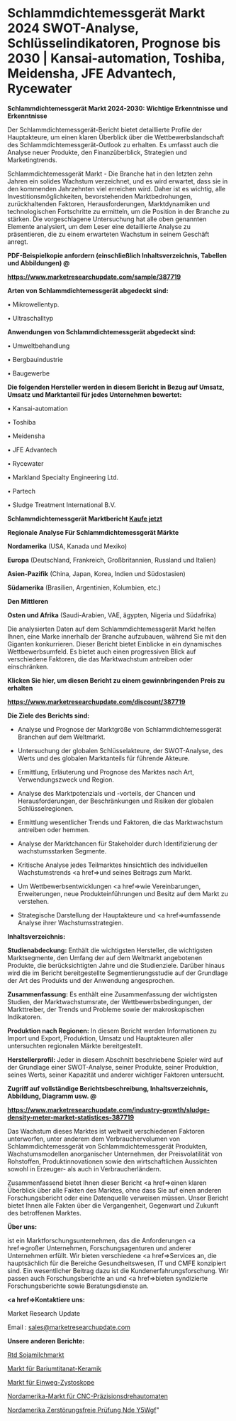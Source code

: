 # Schlammdichtemessgerät Markt 2024 SWOT-Analyse, Schlüsselindikatoren, Prognose bis 2030 | Kansai-automation, Toshiba, Meidensha, JFE Advantech, Rycewater

<strong>Schlammdichtemessgerät Markt 2024-2030: Wichtige Erkenntnisse und Erkenntnisse</strong>

Der Schlammdichtemessgerät-Bericht bietet detaillierte Profile der Hauptakteure, um einen klaren Überblick über die Wettbewerbslandschaft des Schlammdichtemessgerät-Outlook zu erhalten. Es umfasst auch die Analyse neuer Produkte, den Finanzüberblick, Strategien und Marketingtrends.

Schlammdichtemessgerät Markt - Die Branche hat in den letzten zehn Jahren ein solides Wachstum verzeichnet, und es wird erwartet, dass sie in den kommenden Jahrzehnten viel erreichen wird. Daher ist es wichtig, alle Investitionsmöglichkeiten, bevorstehenden Marktbedrohungen, zurückhaltenden Faktoren, Herausforderungen, Marktdynamiken und technologischen Fortschritte zu ermitteln, um die Position in der Branche zu stärken. Die vorgeschlagene Untersuchung hat alle oben genannten Elemente analysiert, um dem Leser eine detaillierte Analyse zu präsentieren, die zu einem erwarteten Wachstum in seinem Geschäft anregt.



<strong><b>PDF-Beispielkopie anfordern (einschließlich Inhaltsverzeichnis, Tabellen und Abbildungen) @ </b></strong>

<strong><a href=https://www.marketresearchupdate.com/sample/387719>

<strong>https://www.marketresearchupdate.com/sample/387719</u></a></strong></strong>



<strong>Arten von Schlammdichtemessgerät abgedeckt sind:</strong>

• Mikrowellentyp.

• Ultraschalltyp



<strong>Anwendungen von Schlammdichtemessgerät abgedeckt sind:</strong>

• Umweltbehandlung

• Bergbauindustrie

• Baugewerbe



<strong>Die folgenden Hersteller werden in diesem Bericht in Bezug auf Umsatz, Umsatz und Marktanteil für jedes Unternehmen bewertet:</strong>

• Kansai-automation

• Toshiba

• Meidensha

• JFE Advantech

• Rycewater

• Markland Specialty Engineering Ltd.

• Partech

• Sludge Treatment International B.V.



<strong>Schlammdichtemessgerät Marktbericht <a href=https://www.marketresearchupdate.com/buynow/387719>Kaufe jetzt</a></strong>



<strong>Regionale Analyse Für Schlammdichtemessgerät Märkte</strong>



<strong>Nordamerika</strong> (USA, Kanada und Mexiko)



<strong>Europa</strong> (Deutschland, Frankreich, Großbritannien, Russland und Italien)



<strong>Asien-Pazifik</strong> (China, Japan, Korea, Indien und Südostasien)



<strong>Südamerika</strong> (Brasilien, Argentinien, Kolumbien, etc.)



<strong>Den Mittleren</strong> 

<strong>Osten und Afrika</strong> (Saudi-Arabien, VAE, ägypten, Nigeria und Südafrika)

Die analysierten Daten auf dem Schlammdichtemessgerät Markt helfen Ihnen, eine Marke innerhalb der Branche aufzubauen, während Sie mit den Giganten konkurrieren. Dieser Bericht bietet Einblicke in ein dynamisches Wettbewerbsumfeld. Es bietet auch einen progressiven Blick auf verschiedene Faktoren, die das Marktwachstum antreiben oder einschränken.



<strong>Klicken Sie hier, um diesen Bericht zu einem gewinnbringenden Preis zu erhalten
</strong>

<strong><a href=https://www.marketresearchupdate.com/discount/387719>https://www.marketresearchupdate.com/discount/387719</b></u></strong></a>



<strong>Die Ziele des Berichts sind:</strong>

- Analyse und Prognose der Marktgröße von Schlammdichtemessgerät Branchen auf dem Weltmarkt.

- Untersuchung der globalen Schlüsselakteure, der SWOT-Analyse, des Werts und des globalen Marktanteils für führende Akteure.

- Ermittlung, Erläuterung und Prognose des Marktes nach Art, Verwendungszweck und Region.

- Analyse des Marktpotenzials und -vorteils, der Chancen und Herausforderungen, der Beschränkungen und Risiken der globalen Schlüsselregionen.

- Ermittlung wesentlicher Trends und Faktoren, die das Marktwachstum antreiben oder hemmen.

- Analyse der Marktchancen für Stakeholder durch Identifizierung der wachstumsstarken Segmente.

- Kritische Analyse jedes Teilmarktes hinsichtlich des individuellen Wachstumstrends <a href=>und</a> seines Beitrags zum Markt.

- Um Wettbewerbsentwicklungen <a href=>wie</a> Vereinbarungen, Erweiterungen, neue Produkteinführungen und Besitz auf dem Markt zu verstehen.

- Strategische Darstellung der Hauptakteure und <a href=>umfas</a>sende Analyse ihrer Wachstumsstrategien.



<strong>Inhaltsverzeichnis:</strong>



<strong>Studienabdeckung:</strong> Enthält die wichtigsten Hersteller, die wichtigsten Marktsegmente, den Umfang der auf dem Weltmarkt angebotenen Produkte, die berücksichtigten Jahre und die Studienziele. Darüber hinaus wird die im Bericht bereitgestellte Segmentierungsstudie auf der Grundlage der Art des Produkts und der Anwendung angesprochen.



<strong>Zusammenfassung:</strong> Es enthält eine Zusammenfassung der wichtigsten Studien, der Marktwachstumsrate, der Wettbewerbsbedingungen, der Markttreiber, der Trends und Probleme sowie der makroskopischen Indikatoren.



<strong>Produktion nach Regionen:</strong> In diesem Bericht werden Informationen zu Import und Export, Produktion, Umsatz und Hauptakteuren aller untersuchten regionalen Märkte bereitgestellt.



<strong>Herstellerprofil:</strong> Jeder in diesem Abschnitt beschriebene Spieler wird auf der Grundlage einer SWOT-Analyse, seiner Produkte, seiner Produktion, seines Werts, seiner Kapazität und anderer wichtiger Faktoren untersucht.



<strong><b>Zugriff auf vollständige Berichtsbeschreibung, Inhaltsverzeichnis, Abbildung, Diagramm usw. @ </b></strong>

<strong><a href=https://www.marketresearchupdate.com/industry-growth/sludge-density-meter-market-statistices-387719>https://www.marketresearchupdate.com/industry-growth/sludge-density-meter-market-statistices-387719</a></strong>

Das Wachstum dieses Marktes ist weltweit verschiedenen Faktoren unterworfen, unter anderem dem Verbrauchervolumen von Schlammdichtemessgerät von Schlammdichtemessgerät Produkten, Wachstumsmodellen anorganischer Unternehmen, der Preisvolatilität von Rohstoffen, Produktinnovationen sowie den wirtschaftlichen Aussichten sowohl in Erzeuger- als auch in Verbraucherländern.

Zusammenfassend bietet Ihnen dieser Bericht <a href=>einen</a> klaren Überblick über alle Fakten des Marktes, ohne dass Sie auf einen anderen Forschungsbericht oder eine Datenquelle verweisen müssen. Unser Bericht bietet Ihnen alle Fakten über die Vergangenheit, Gegenwart und Zukunft des betroffenen Marktes.



<strong>Über uns:</strong>

 ist ein Marktforschungsunternehmen, das die Anforderungen <a href=>großer</a> Unternehmen, Forschungsagenturen und anderer Unternehmen erfüllt. Wir bieten verschiedene <a href=>Services</a> an, die hauptsächlich für die Bereiche Gesundheitswesen, IT und CMFE konzipiert sind. Ein wesentlicher Beitrag dazu ist die Kundenerfahrungsforschung. Wir passen auch Forschungsberichte an und <a href=>bieten</a> syndizierte Forschungsberichte sowie Beratungsdienste an.



<strong><a href=>Kontaktiere uns:</a></strong>

Market Research Update

Email : sales@marketresearchupdate.com



<strong>Unsere anderen Berichte:</strong>

<a href=https://www.linkedin.com/pulse/rtd-soy-milk-market-size-growth-set-surge-significantly>Rtd Sojamilchmarkt</a>

<a href=https://www.linkedin.com/pulse/barium-titanate-ceramics-market-size-industry>Markt für Bariumtitanat-Keramik</a>

<a href=https://www.linkedin.com/pulse/single-use-cystoscope-market-size-emerging>Markt für Einweg-Zystoskope</a>

<a href=https://www.linkedin.com/pulse/north-america-cnc-precision-automatic-lathes-market-2023>Nordamerika-Markt für CNC-Präzisionsdrehautomaten</a>

<a href=https://www.linkedin.com/pulse/north-america-nondestructive-examination-nde-y5wgf/>Nordamerika Zerstörungsfreie Prüfung Nde Y5Wgf</a>"
